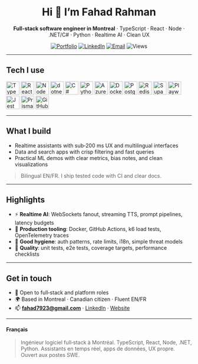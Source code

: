 <!--
**realfahadrahman/realfahadrahman** is a ✨ _special_ ✨ repository because its `README.md` (this file) appears on your GitHub profile.

Here are some ideas to get you started:

- 🔭 I’m currently working on ...
- 🌱 I’m currently learning ...
- 👯 I’m looking to collaborate on ...
- 🤔 I’m looking for help with ...
- 💬 Ask me about ...
- 📫 How to reach me: ...
- 😄 Pronouns: ...
- ⚡ Fun fact: ...
-->
<div align="center">

# Hi 👋 I’m **Fahad Rahman**

**Full‑stack software engineer in Montreal** · TypeScript · React · Node · .NET/C# · Python · Realtime AI · Clean UX

[![Portfolio](https://img.shields.io/badge/Website-Visit-blue)](https://fahadabdulrahman.com)
[![LinkedIn](https://img.shields.io/badge/LinkedIn-Connect-informational)](https://www.linkedin.com/in/fahadabdulrahman/)
[![Email](https://img.shields.io/badge/Email-Contact-success)](mailto:fahad7923@gmail.com)
![Views](https://komarev.com/ghpvc/?username=fahad7923\&color=grey)

</div>

---
## Tech I use

<p>
<img alt="TypeScript" src="https://cdn.jsdelivr.net/gh/devicons/devicon/icons/typescript/typescript-original.svg" height="36"/>
<img alt="React" src="https://cdn.jsdelivr.net/gh/devicons/devicon/icons/react/react-original.svg" height="36"/>
<img alt="Node" src="https://cdn.jsdelivr.net/gh/devicons/devicon/icons/nodejs/nodejs-original.svg" height="36"/>
<img alt="dotnet" src="https://cdn.jsdelivr.net/gh/devicons/devicon/icons/dot-net/dot-net-original.svg" height="36"/>
<img alt="C#" src="https://cdn.jsdelivr.net/gh/devicons/devicon/icons/csharp/csharp-original.svg" height="36"/>
<img alt="Python" src="https://cdn.jsdelivr.net/gh/devicons/devicon/icons/python/python-original.svg" height="36"/>
<img alt="Azure" src="https://cdn.jsdelivr.net/gh/devicons/devicon/icons/azure/azure-original.svg" height="36"/>
<img alt="Docker" src="https://cdn.jsdelivr.net/gh/devicons/devicon/icons/docker/docker-original.svg" height="36"/>
<img alt="Postgres" src="https://cdn.jsdelivr.net/gh/devicons/devicon/icons/postgresql/postgresql-original.svg" height="36"/>
<img alt="Redis" src="https://cdn.jsdelivr.net/gh/devicons/devicon/icons/redis/redis-original.svg" height="36"/>
<img alt="Supabase" src="https://avatars.githubusercontent.com/u/54469796?s=200&v=4" height="36"/>
<img alt="Playwright" src="https://cdn.jsdelivr.net/gh/devicons/devicon/icons/playwright/playwright-original.svg" height="36"/>
<img alt="Jest" src="https://cdn.jsdelivr.net/gh/devicons/devicon/icons/jest/jest-plain.svg" height="36"/>
<img alt="Prisma" src="https://cdn.jsdelivr.net/gh/devicons/devicon/icons/prisma/prisma-original.svg" height="36"/>
<img alt="GitHub Actions" src="https://cdn.jsdelivr.net/gh/devicons/devicon/icons/github/github-original.svg" height="36"/>
</p>

---

## What I build

* Realtime assistants with sub‑200 ms UX and multilingual interfaces
* Data and search apps with crisp filtering and fast queries
* Practical ML demos with clear metrics, bias notes, and clean visualizations

> Bilingual EN/FR. I ship tested code with CI and clear docs.

---

## Highlights

* ⚡ **Realtime AI**: WebSockets fanout, streaming TTS, prompt pipelines, latency budgets
* 🧰 **Production tooling**: Docker, GitHub Actions, k6 load tests, OpenTelemetry traces
* 🔐 **Good hygiene**: auth patterns, rate limits, i18n, simple threat models
* 🧪 **Quality**: unit tests, e2e tests, coverage targets, performance checklists

<!-----

## Pinned work

> Click into any repo and you will find a 90 second README tour, a 1‑command run script, tests, a short Loom demo, and **Benchmarks.md** with real numbers.

| Project                    | Stack                                 | What to look for                                                          |
| -------------------------- | ------------------------------------- | ------------------------------------------------------------------------- |
| **realtime‑ai‑onboarding** | TS, React, Node, WebSockets, GPT, TTS | streaming UX under 200 ms, i18n in 4 locales, sequence diagram, k6 report |
| **clinic‑finder**          | React, Node, SQL, Prisma              | faceted search, debounced queries, P95 timings, caching strategy          |
| **genetec‑ui‑lab**         | Angular, .NET API                     | component patterns, auth guards, e2e tests, perf budget notes             |
| **smartclass‑cnn**         | Python, PyTorch                       | clean training loop, 92.44 percent precision, model card, bias notes      |
| **hospital‑rtm**           | ESP32 → Supabase → React              | live telemetry dashboard, fanout, OpenTelemetry traces                    |
| **interview‑systems**      | TS, Node, Docker                      | URL shortener with idempotent writes, chat fanout, job queue samples      |

> Replace the links above with your public repos when pushed. -->

---



## Get in touch

* 💼 Open to full‑stack and platform roles
* 🌍 Based in Montreal · Canadian citizen · Fluent EN/FR
* 📫 **[fahad7923@gmail.com](mailto:fahad7923@gmail.com)** · [LinkedIn](https://www.linkedin.com/in/fahadabdulrahman/) · [Website](https://fahadabdulrahman.com)

---

<!--## How I work

* **Docs first**: short design notes, Mermaid diagrams, ADRs for key choices
* **1 command run**: `npm run dev` or `docker compose up`
* **CI**: lint, type‑check, tests, build; badges in README
* **Numbers**: I publish P95 latency, memory, and throughput in every repo

---

## Get in touch

* 💼 Open to full‑stack and platform roles
* 🌍 Based in Montreal · Canadian citizen · Fluent EN/FR
* 📫 **[fahad7923@gmail.com](mailto:fahad7923@gmail.com)** · [LinkedIn](https://www.linkedin.com/in/fahadabdulrahman/) · [Website](https://fahadabdulrahman.com)

---

### Optional visual stats

<details>
<summary>Show GitHub stats cards</summary>

> These use community services. Keep if you like the look.

![Stats](https://github-readme-stats.vercel.app/api?username=fahad7923\&show_icons=true)
![Top Langs](https://github-readme-stats.vercel.app/api/top-langs/?username=fahad7923\&layout=compact)

</details>

---

### Quick setup checklist

* [ ] Pin the six repos above in this order
* [ ] Add CI badges and coverage badges to each README
* [ ] Include a 90 second Loom per repo
* [ ] Add **Benchmarks.md** with 3 numbers: P95 latency, memory, throughput
* [ ] Link back to LinkedIn and your website

----->

#### Français

> Ingénieur logiciel full‑stack à Montréal. TypeScript, React, Node, .NET, Python. Assistants en temps réel, apps de données, UX propre. Ouvert aux postes SWE.
